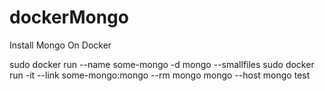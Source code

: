 # dockerMongo
Install Mongo On Docker


sudo docker run --name some-mongo -d mongo --smallfiles
sudo  docker run -it --link some-mongo:mongo --rm mongo mongo --host mongo test
